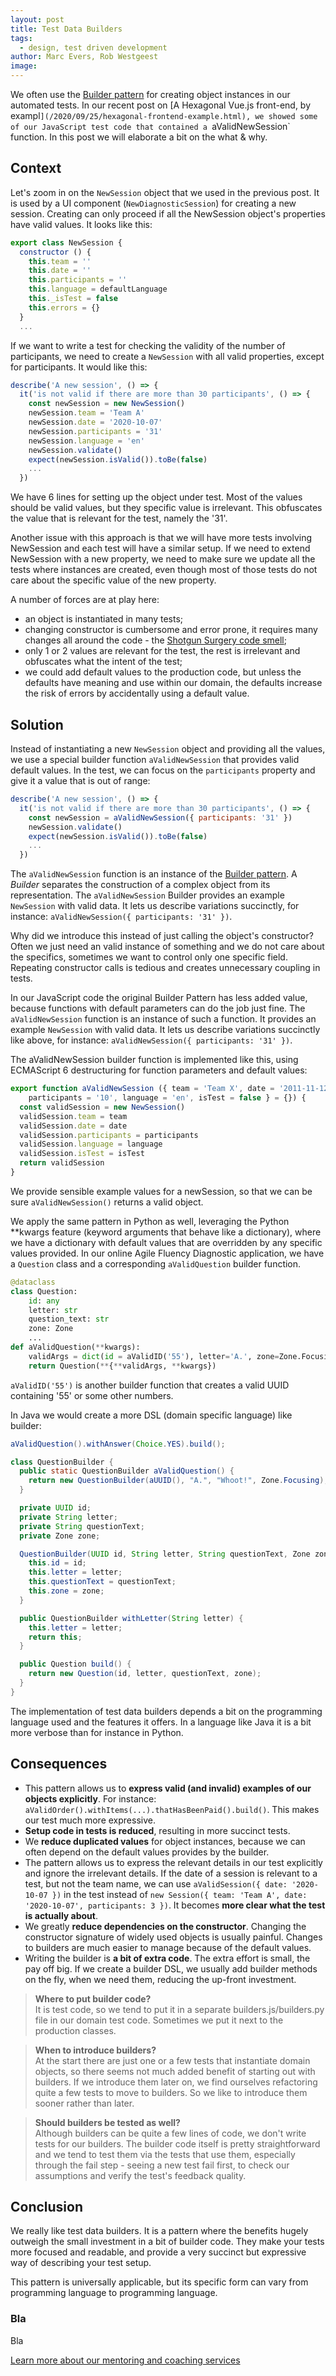 ```yaml
---
layout: post
title: Test Data Builders
tags:
  - design, test driven development
author: Marc Evers, Rob Westgeest
image: 
---
```


We often use the [Builder pattern](https://en.wikipedia.org/wiki/Builder_pattern) for creating object instances in our automated tests. In our recent post on [A Hexagonal Vue.js front-end, by exampl`](/2020/09/25/hexagonal-frontend-example.html), we showed some of our JavaScript test code that contained a `aValidNewSession` function. In this post we will elaborate a bit on the what & why.

## Context 

Let's zoom in on the `NewSession` object that we used in the previous post. It is used by a UI component (`NewDiagnosticSession`) for creating a new session. Creating can only proceed if all the NewSession object's properties have valid values. It looks like this:

```javascript
export class NewSession {
  constructor () {
    this.team = ''
    this.date = ''
    this.participants = ''
    this.language = defaultLanguage
    this._isTest = false
    this.errors = {}
  }
  ...
```

If we want to write a test for checking the validity of the number of participants, we need to create a `NewSession` with all valid properties, except for participants. It would like this:

```javascript
describe('A new session', () => {
  it('is not valid if there are more than 30 participants', () => {
    const newSession = new NewSession()
    newSession.team = 'Team A'
    newSession.date = '2020-10-07'
    newSession.participants = '31'
    newSession.language = 'en'
    newSession.validate()
    expect(newSession.isValid()).toBe(false)
    ...
  })
```

We have 6 lines for setting up the object under test. Most of the values should be valid values, but they specific value is irrelevant. This obfuscates the value that is relevant for the test, namely the '31'.

Another issue with this approach is that we will have more tests involving NewSession and each test will have a similar setup. If we need to extend NewSession with a new property, we need to make sure we update all the tests where instances are created, even though most of those tests do not care about the specific value of the new property.

A number of forces are at play here:

- an object is instantiated in many tests;
- changing constructor is cumbersome and error prone, it requires many changes all around the code - the [Shotgun Surgery code smell](https://blog.ndepend.com/shotgun-surgery/);
- only 1 or 2 values are relevant for the test, the rest is irrelevant and obfuscates what the intent of the test;
- we could add default values to the production code, but unless the defaults have meaning and use within our domain, the defaults increase the risk of errors by accidentally using a default value.

## Solution

Instead of instantiating a new `NewSession` object and providing all the values, we use a special builder function `aValidNewSession` that provides valid default values. In the test, we can focus on the `participants` property and give it a value that is out of range:

```javascript
describe('A new session', () => {
  it('is not valid if there are more than 30 participants', () => {
    const newSession = aValidNewSession({ participants: '31' })
    newSession.validate()
    expect(newSession.isValid()).toBe(false)
    ...
  })
```

The `aValidNewSession` function is an instance of the [Builder pattern](https://en.wikipedia.org/wiki/Builder_pattern). A _Builder_ separates the construction of a complex object from its representation. The `aValidNewSession` Builder provides an example `NewSession` with valid data. It lets us describe variations succinctly, for instance: `aValidNewSession({ participants: '31' })`.

Why did we introduce this instead of just calling the object's constructor? Often we just need an valid instance of something and we do not care about the specifics, sometimes we want to control only one specific field. Repeating constructor calls is tedious and creates unnecessary coupling in tests. 

In our JavaScript code the original Builder Pattern has less added value, because functions with default parameters can do the job just fine. The `aValidNewSession` function is an instance of such a function. It provides an example `NewSession` with valid data. It lets us describe variations succinctly like above, for instance: `aValidNewSession({ participants: '31' })`.

The aValidNewSession builder function is implemented like this, using ECMAScript 6 destructuring for function parameters and default values:

```javascript
export function aValidNewSession ({ team = 'Team X', date = '2011-11-12', 
    participants = '10', language = 'en', isTest = false } = {}) {
  const validSession = new NewSession()
  validSession.team = team
  validSession.date = date
  validSession.participants = participants
  validSession.language = language
  validSession.isTest = isTest
  return validSession
}
```

We provide sensible example values for a newSession, so that we can be sure `aValidNewSession()` returns a valid object.


We apply the same pattern in Python as well, leveraging the Python **kwargs feature (keyword arguments that behave like a dictionary), where we have a dictionary with default values that are overridden by any specific values provided. In our online Agile Fluency Diagnostic application, we have a `Question` class and a corresponding `aValidQuestion` builder function.

~~~python
@dataclass    
class Question:
    id: any
    letter: str
    question_text: str
    zone: Zone
    ...
def aValidQuestion(**kwargs):
    validArgs = dict(id = aValidID('55'), letter='A.', zone=Zone.Focusing, question_text='Whoot?')
    return Question(**{**validArgs, **kwargs})
~~~

`aValidID('55')` is another builder function that creates a valid UUID containing '55' or some other numbers.

In Java we would create a more DSL (domain specific language) like builder:
~~~java
aValidQuestion().withAnswer(Choice.YES).build();
~~~ 
~~~java
class QuestionBuilder {
  public static QuestionBuilder aValidQuestion() {
    return new QuestionBuilder(aUUID(), "A.", "Whoot!", Zone.Focusing);
  }

  private UUID id;
  private String letter;
  private String questionText;
  private Zone zone;

  QuestionBuilder(UUID id, String letter, String questionText, Zone zone) {
    this.id = id;
    this.letter = letter;
    this.questionText = questionText;
    this.zone = zone;
  }

  public QuestionBuilder withLetter(String letter) {
    this.letter = letter;
    return this;
  }

  public Question build() {
    return new Question(id, letter, questionText, zone);
  }
}
~~~ 

The implementation of test data builders depends a bit on the programming language used and the features it offers. In a language like Java it is a bit more verbose than for instance in Python.

## Consequences

- This pattern allows us to **express valid (and invalid) examples of our objects explicitly**. For instance: `aValidOrder().withItems(...).thatHasBeenPaid().build()`. This makes our test much more expressive.
- **Setup code in tests is reduced**, resulting in more succinct tests.
- We **reduce duplicated values** for object instances, because we can often depend on the default values provides by the builder.
- The pattern allows us to express the relevant details in our test explicitly and ignore the irrelevant details. If the date of a session is relevant to a test, but not the team name, we can use `aValidSession({ date: '2020-10-07 })` in the test instead of `new Session({ team: 'Team A', date: '2020-10-07', participants: 3 })`. It becomes **more clear what the test is actually about**.
- We greatly **reduce dependencies on the constructor**. Changing the constructor signature of widely used objects is usually painful. Changes to builders are much easier to manage because of the default values.
- Writing the builder is **a bit of extra code**. The extra effort is small, the pay off big. If we create a builder DSL, we usually add builder methods on the fly, when we need them, reducing the up-front investment.

> **Where to put builder code?**  
It is test code, so we tend to put it in a separate builders.js/builders.py file in our domain test code. Sometimes we put it next to the production classes.

> **When to introduce builders?**  
At the start there are just one or a few tests that instantiate domain objects, so there seems not much added benefit of starting out with builders. If we introduce them later on, we find ourselves refactoring quite a few tests to move to builders. So we like to introduce them sooner rather than later.

> **Should builders be tested as well?**  
Although builders can be quite a few lines of code, we don't write tests for our builders. The builder code itself is pretty straightforward and we tend to test them via the tests that use them, especially through the fail step - seeing a new test fail first, to check our assumptions and verify the test's feedback quality.

## Conclusion

We really like test data builders. It is a pattern where the benefits hugely outweigh the small investment in a bit of builder code. They make your tests more focused and readable, and provide a very succinct but expressive way of describing your test setup.

This pattern is universally applicable, but its specific form can vary from programming language to programming language.

<aside>
  <h3>Bla</h3>
  <p>Bla</p>
  <p><div>
    <a href="/consulting">Learn more about our mentoring and coaching services</a>
  </div></p>
</aside>
